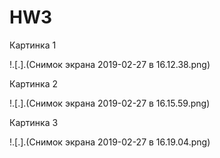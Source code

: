 # HW3

Картинка 1

!.[.].(Снимок экрана 2019-02-27 в 16.12.38.png)

Картинка 2

!.[.].(Снимок экрана 2019-02-27 в 16.15.59.png)

Картинка 3

!.[.].(Снимок экрана 2019-02-27 в 16.19.04.png)
